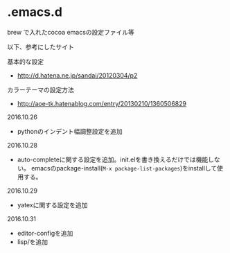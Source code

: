 # .emacs.d
brew で入れたcocoa emacsの設定ファイル等

以下、参考にしたサイト

基本的な設定
- http://d.hatena.ne.jp/sandai/20120304/p2

カラーテーマの設定方法
- http://aoe-tk.hatenablog.com/entry/20130210/1360506829


2016.10.26
- pythonのインデント幅調整設定を追加

2016.10.28
- auto-completeに関する設定を追加。init.elを書き換えるだけでは機能しない。
emacsのpackage-install(`M-x package-list-packages`)をinstallして使用する。

2016.10.29
- yatexに関する設定を追加

2016.10.31
- editor-configを追加
- lisp/を追加